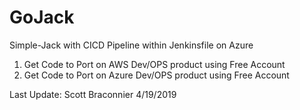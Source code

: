 # GoJack
Simple-Jack with CICD Pipeline within Jenkinsfile on Azure
1. Get Code to Port on AWS Dev/OPS product using Free Account
2. Get Code to Port on Azure Dev/OPS product using Free Account

Last Update:
Scott Braconnier 4/19/2019
